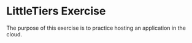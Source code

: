 # LittleTiers Exercise
The purpose of this exercise is to practice hosting an application in the cloud.
